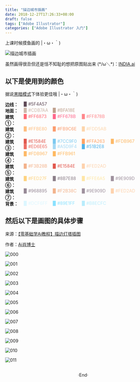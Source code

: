 ```yaml
---
title: "描边城市插画"
date: 2018-12-27T17:26:33+08:00
draft: false
tags: ["Adobe Illustrator"]
categories: ["Adobe Illustrator 入门"]
---
```

<!-- 
![](https://mogeko.github.io/blog-images/r/040/)
{{< spoiler >}}{{< /spoiler >}}
&emsp;&emsp;
 -->

上课时候摸鱼画的 |・ω・｀)

![描边城市插画](https://mogeko.github.io/blog-images/r/040/INDIA.svg)

虽然画得很丑但还是恬不知耻的想把原图贴出来 (\*/ω＼\*)：[INDIA.ai](https://mogeko.github.io/blog-images/r/040/INDIA.ai)

## 以下是使用到的颜色

据说<a href="javascript:void(0);" class="theme-switch">黑暗模式</a>下体验更佳哦  |・ω・｀)

<div style="display:flex;">
	<b  style="width:60px;display:inline-block;">边线：</b>
    <div style="-webkit-flex:1;flex:1;">
		<span style="width:90px;display:inline-block;color:#5F4A57">▉ #5F4A57</span>
    </div>
</div>
<div style="display:flex;">
	<b  style="width:60px;display:inline-block;">地面：</b>
	<div style="-webkit-flex:1;flex:1;">
    	<span style="width:90px;display:inline-block;color:#CDB7AA">▉ #CDB7AA</span>
		<span style="width:90px;display:inline-block;color:#BFA18E">▉ #BFA18E</span>
    </div>
</div>
<div style="display:flex;">
	<b  style="width:60px;display:inline-block;">建筑①：</b>
	<div style="-webkit-flex:1;flex:1;">
    	<span style="width:90px;display:inline-block;color:#FF6873">▉ #FF6873</span>
		<span style="width:90px;display:inline-block;color:#FF678B">▉ #FF678B</span>
		<span style="width:90px;display:inline-block;color:#FF878B">▉ #FF878B</span>
    </div>
</div>
<div style="display:flex;">
	<b  style="width:60px;display:inline-block;">建筑②：</b>
	<div style="-webkit-flex:1;flex:1;">
    	<span style="width:90px;display:inline-block;color:#FFBE80">▉ #FFBE80</span>
		<span style="width:90px;display:inline-block;color:#FB9C6E">▉ #FB9C6E</span>
		<span style="width:90px;display:inline-block;color:#FDD5AB">▉ #FDD5AB</span>
    </div>
</div>
<div style="display:flex;">
	<b  style="width:60px;display:inline-block;">建筑③：</b>
	<div style="-webkit-flex:1;flex:1;">
    	<span style="width:90px;display:inline-block;color:#E1584E">▉ #E1584E</span>
		<span style="width:90px;display:inline-block;color:#7CC9F0">▉ #7CC9F0</span>
		<span style="width:90px;display:inline-block;color:#FFA263">▉ #FFA263</span>
		<span style="width:90px;display:inline-block;color:#FDB967">▉ #FDB967</span>
		<span style="width:90px;display:inline-block;color:#ED6E65">▉ #ED6E65</span>
		<span style="width:90px;display:inline-block;color:#A5D9F4">▉ #A5D9F4</span>
		<span style="width:90px;display:inline-block;color:#51B2E8">▉ #51B2E8</span>
    </div>
</div>
<div style="display:flex;">
	<b  style="width:60px;display:inline-block;">建筑④：</b>
	<div style="-webkit-flex:1;flex:1;">
    	<span style="width:90px;display:inline-block;color:#FDB967">▉ #FDB967</span>
		<span style="width:90px;display:inline-block;color:#FFB961">▉ #FFB961</span>
    </div>
</div>
<div style="display:flex;">
	<b  style="width:60px;display:inline-block;">建筑⑤：</b>
	<div style="-webkit-flex:1;flex:1;">
    	<span style="width:90px;display:inline-block;color:#F3B28B">▉ #F3B28B</span>
		<span style="width:90px;display:inline-block;color:#E1584E">▉ #E1584E</span>
		<span style="width:90px;display:inline-block;color:#FED2AD">▉ #FED2AD</span>
    </div>
</div>
<div style="display:flex;">
	<b  style="width:60px;display:inline-block;">建筑⑥：</b>
	<div style="-webkit-flex:1;flex:1;">
    	<span style="width:90px;display:inline-block;color:#FED27F">▉ #FED27F</span>
		<span style="width:90px;display:inline-block;color:#8B7E88">▉ #8B7E88</span>
		<span style="width:90px;display:inline-block;color:#FFE6A5">▉ #FFE6A5</span>
		<span style="width:90px;display:inline-block;color:#9E909D">▉ #9E909D</span>
    </div>
</div>
<div style="display:flex;">
	<b  style="width:60px;display:inline-block;">建筑⑦：</b>
	<div style="-webkit-flex:1;flex:1;">
    	<span style="width:90px;display:inline-block;color:#968895">▉ #968895</span>
		<span style="width:90px;display:inline-block;color:#F2B38C">▉ #F2B38C</span>
		<span style="width:90px;display:inline-block;color:#9E909D">▉ #9E909D</span>
		<span style="width:90px;display:inline-block;color:#FED2AD">▉ #FED2AD</span>
    </div>
</div>
<div style="display:flex;">
	<b  style="width:60px;display:inline-block;">背景：</b>
	<div style="-webkit-flex:1;flex:1;">
    	<span style="width:90px;display:inline-block;color:#DCF6FF">▉ #DCF6FF</span>
		<span style="width:90px;display:inline-block;color: #89E1FF">▉  #89E1FF</span>
		<span style="width:90px;display:inline-block;color:#B8ECFC">▉ #B8ECFC</span>
    </div>
</div>












<!-- 
<div  style="overflow:auto">
<table>
<thead>
<tr>
<th colspan="9">Color list</th>
</tr>
</thead>
<tbody>
<tr>
<td align="center" nowrap="nowrap"><b>地面</b></td>
<td align="center" nowrap="nowrap"><b>建筑①</b></td>
<td align="center" nowrap="nowrap"><b>建筑②</b></td>
<td align="center" nowrap="nowrap"><b>建筑③</b></td>
<td align="center" nowrap="nowrap"><b>建筑④</b></td>
<td align="center" nowrap="nowrap"><b>建筑⑤</b></td>
<td align="center" nowrap="nowrap"><b>建筑⑥</b></td>
<td align="center" nowrap="nowrap"><b>建筑⑦</b></td>
<td align="center" nowrap="nowrap"><b>背景</b></td>
</tr>
<tr>
<td align="center" nowrap="nowrap"><span style="color:#CDB7AA">▉ #CDB7AA</span></td>
<td align="center" nowrap="nowrap"><span style="color:#FF6873">▉ #FF6873</span></td>
<td align="center" nowrap="nowrap"><span style="color:#FFBE80">▉ #FFBE80</span></td>
<td align="center" nowrap="nowrap"><span style="color:#E1584E">▉ #E1584E</span></td>
<td align="center" nowrap="nowrap"><span style="color:#FDB967">▉ #FDB967</span></td>
<td align="center" nowrap="nowrap"><span style="color:#F3B28B">▉ #F3B28B</span></td>
<td align="center" nowrap="nowrap"><span style="color:#FED27F">▉ #FED27F</span></td>
<td align="center" nowrap="nowrap"><span style="color:#968895">▉ #968895</span></td>
<td align="center" nowrap="nowrap"><span style="color:#DCF6FF">▉ #DCF6FF</span></td>
</tr>
<tr>
<td align="center" nowrap="nowrap"></td>
<td align="center" nowrap="nowrap"><span style="color:#FF678B">▉ #FF678B</span></td>
<td align="center" nowrap="nowrap"></td>
<td align="center" nowrap="nowrap"><span style="color:#7CC9F0">▉ #7CC9F0</span></td>
<td align="center" nowrap="nowrap"></td>
<td align="center" nowrap="nowrap"><span style="color:#E1584E">▉ #E1584E</span></td>
<td align="center" nowrap="nowrap"><span style="color:#8B7E88">▉ #8B7E88</span></td>
<td align="center" nowrap="nowrap"><span style="color:#F2B38C">▉ #F2B38C</span></td>
<td align="center" nowrap="nowrap"><span style="color:#89E1FF">▉ #89E1FF</span></td>
</tr>
<tr>
<td align="center" nowrap="nowrap"></td>
<td align="center" nowrap="nowrap"></td>
<td align="center" nowrap="nowrap"></td>
<td align="center" nowrap="nowrap"><span style="color:#FFA263">▉ #FFA263</span></td>
<td align="center" nowrap="nowrap"></td>
<td align="center" nowrap="nowrap"></td>
<td align="center" nowrap="nowrap"></td>
<td align="center" nowrap="nowrap"></td>
<td align="center" nowrap="nowrap"></td>
</tr>
<tr>
<td align="center" colspan="8"><b>高光</b></td>
<td align="center" nowrap="nowrap"><b>云</b></td>
</tr>
<tr>
<td align="center" nowrap="nowrap"><span style="color:#BFA18E">▉ #BFA18E</span></td>
<td align="center" nowrap="nowrap"><span style="color:#FF878B">▉ #FF878B</span></td>
<td align="center" nowrap="nowrap"><span style="color:#FB9C6E">▉ #FB9C6E</span></td>
<td align="center" nowrap="nowrap"><span style="color:#FDB967">▉ #FDB967</span></td>
<td align="center" nowrap="nowrap"><span style="color:#FFB961">▉ #FFB961</span></td>
<td align="center" nowrap="nowrap"><span style="color:#FED2AD">▉ #FED2AD</span></td>
<td align="center" nowrap="nowrap"><span style="color:#FFE6A5">▉ #FFE6A5</span></td>
<td align="center" nowrap="nowrap"><span style="color:#9E909D">▉ #9E909D</span></td>
<td align="center" nowrap="nowrap"><span style="color:#B8ECFC">▉ #B8ECFC</span></td>
</tr>
<tr>
<td align="center" nowrap="nowrap"></td>
<td align="center" nowrap="nowrap"></td>
<td align="center" nowrap="nowrap"><span style="color:#FDD5AB">▉ #FDD5AB</span></td>
<td align="center" nowrap="nowrap"><span style="color:#ED6E65">▉ #ED6E65</span></td>
<td align="center" nowrap="nowrap"></td>
<td align="center" nowrap="nowrap"></td>
<td align="center" nowrap="nowrap"><span style="color:#9E909D">▉ #9E909D</span></td>
<td align="center" nowrap="nowrap"><span style="color:#FED2AD">▉ #FED2AD</span></td>
<td align="center" nowrap="nowrap"><span style="color:#DCF6FF">▉ #DCF6FF</span></td>
</tr>
<tr>
<td align="center" nowrap="nowrap"></td>
<td align="center" nowrap="nowrap"></td>
<td align="center" nowrap="nowrap"></td>
<td align="center" nowrap="nowrap"><span style="color:#A5D9F4">▉ #A5D9F4</span></td>
<td align="center" nowrap="nowrap"></td>
<td align="center" nowrap="nowrap"></td>
<td align="center" nowrap="nowrap"></td>
<td align="center" nowrap="nowrap"></td>
<td align="center" nowrap="nowrap"></td>
</tr>
<tr>
<td align="center" nowrap="nowrap"></td>
<td align="center" nowrap="nowrap"></td>
<td align="center" nowrap="nowrap"></td>
<td align="center" nowrap="nowrap"><span style="color:#51B2E8">▉ #51B2E8</span></td>
<td align="center" nowrap="nowrap"></td>
<td align="center" nowrap="nowrap"></td>
<td align="center" nowrap="nowrap"></td>
<td align="center" nowrap="nowrap"></td>
<td align="center" nowrap="nowrap"></td>
</tr>
<tr>
<td align="center"><b>边线</b></td>
<td colspan="8"><span style="color:#5F4A57">▉ #5F4A57</span></td>
</tr>
</tbody>
</table>
</div>
 -->

## 然后以下是画图的具体步骤

来源：[【零基础学Ai教程】描边灯塔插图](https://www.zcool.com.cn/article/ZODQwOTYw.html)

作者：[Ai肖博士](https://www.zcool.com.cn/u/14824754)

![000](https://mogeko.github.io/blog-images/r/040/000.jpg)

![001](https://mogeko.github.io/blog-images/r/040/001.jpg)

![002](https://mogeko.github.io/blog-images/r/040/002.jpg)

![003](https://mogeko.github.io/blog-images/r/040/003.jpg)

![004](https://mogeko.github.io/blog-images/r/040/004.jpg)

![005](https://mogeko.github.io/blog-images/r/040/005.jpg)

![006](https://mogeko.github.io/blog-images/r/040/006.jpg)

![007](https://mogeko.github.io/blog-images/r/040/007.jpg)

![008](https://mogeko.github.io/blog-images/r/040/008.jpg)

![009](https://mogeko.github.io/blog-images/r/040/009.jpg)

![010](https://mogeko.github.io/blog-images/r/040/010.jpg)

![011](https://mogeko.github.io/blog-images/r/040/011.jpg)





<br>

<center>  ·End·  </center>